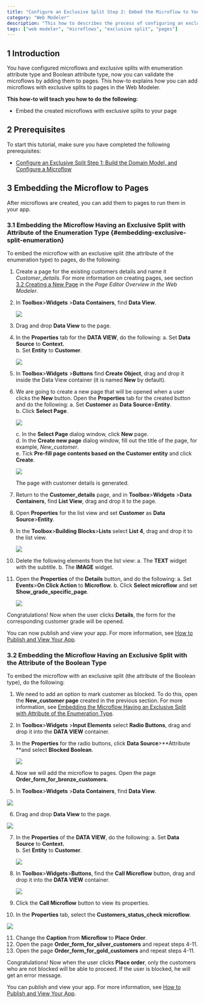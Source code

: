 ```yaml
---
title: "Configure an Exclusive Split Step 2: Embed the Microflow to Your App"
category: "Web Modeler"
description: "This how to describes the process of configuring an exclusive split in the Mendix Web Modeler."
tags: ["web modeler", "microflows", "exclusive split", "pages"]
---
```


## 1 Introduction 

You have configured microflows and exclusive splits with enumeration attribute type and Boolean attribute type, now you can validate the microflows by adding them to pages. This how-to explains how you can add microflows with exclusive splits to pages in the Web Modeler. 

**This how-to will teach you how to do the following:**

* Embed the created microflows with exclusive splits to your page

## 2 Prerequisites 

To start this tutorial, make sure you have completed the following prerequisites:

* [Configure an Exclusive Split Step 1: Build the Domain Model, and Configure a Microflow](webmodeler-how-to-microflows-exclsplit)

## 3 Embedding the Microflow to Pages   

After microflows are created, you can add them to pages to run them in your app. 

### 3.1 Embedding the Microflow Having an Exclusive Split with Attribute of the Enumeration Type {#embedding-exclusive-split-enumeration} 

To embed the microflow with an exclusive split (the attribute of the enumeration type) to pages, do the following:

1. Сreate a page for the existing customers details and name it *Customer_details*. For more information on creating pages, see section [3.2 Creating a New Page](../../refguide/web-modeler/page-editor-wm) in the *Page Editor Overview in the Web Modeler*.
2.  In **Toolbox**>**Widgets** >**Data Containers**, find **Data View**.

    ![](attachments/webmodeler-how-to-microflows-exclsplit/wm-data-view.png)

3. Drag and drop **Data View** to the page.
4. In the **Properties** tab for the **DATA VIEW**, do the following: 
   a. Set **Data Source** to **Context.**<br/>
   b. Set **Entity** to **Customer**.<br/>

   ![](attachments/webmodeler-how-to-microflows-exclsplit/wm-data-view-properties.png) <br/>

5. In **Toolbox**>**Widgets** >**Buttons** find **Create Object**, drag and drop it inside the Data View container (it is named **New** by default).
6. We are going to create a new page that will be opened when a user clicks the **New** button. Open the **Properties** tab for the created button and do the following:
   a. Set **Customer** as **Data Source**>**Entity**.<br/>
   b. Click **Select Page**.<br/>

   ![](attachments/webmodeler-how-to-microflows-exclsplit/wm-create-button-properties.png) <br/>

   c. In the **Select Page** dialog window, click **New** page.<br/>
   d. In the **Create new page** dialog window, fill out the title of the page, for example, *New_customer*. <br/>
   e. Tick **Pre-fill page contents based on the Customer entity** and click **Create**.<br/>

   ![](attachments/webmodeler-how-to-microflows-exclsplit/wm-pre-fill-contents.png) <br/>

   The page with customer details is generated.

7. Return to the **Customer_details** page, and in **Toolbox**>**Widgets** >**Data Containers**, find **List View**, drag and drop it to the page.
8. Open **Properties** for the list view and set **Customer** as **Data Source**>**Entity**.
9.  In the **Toolbox**>**Building Blocks**>**Lists** select **List 4**, drag and drop it to the list view. 

    ![](attachments/webmodeler-how-to-microflows-exclsplit/wm-list-view-list4.png) <br/>

10. Delete the following elements from the list view:
   a. The **TEXT** widget with the subtitle. 
   b. The **IMAGE** widget.

11. Open the **Properties** of the **Details** button, and do the following:
    a. Set **Events**>**On Click Action** to **Microflow**.
    b. Click **Select microflow** and set **Show_grade_specific_page**.  

    ![](attachments/webmodeler-how-to-microflows-exclsplit/wm-details-button-microflow.png) <br/>

Congratulations! Now when the user clicks **Details**, the form for the corresponding customer grade will be opened. 

You can now publish and view your app. For more information, see [How to Publish and View Your App](../tutorials/start-with-a-blank-app-3-publish-and-view-your-app).



### 3.2 Embedding the Microflow Having an Exclusive Split with the Attribute of the Boolean Type 

To embed the microflow with an exclusive split (the attribute of the Boolean type), do the following:

1. We need to add an option to mark customer as blocked. To do this, open the **New_customer page** created in the previous section. For more information, see [Embedding the Microflow Having an Exclusive Split with Attribute of the Enumeration Type](#embedding-exclusive-split-enumeration).
2. In **Toolbox**>**Widgets** >**Input Elements** select **Radio Buttons**, drag and drop it into the **DATA VIEW** container.
3.  In the **Properties** for the radio buttons, click **Data Source**>**Attribute **and select **Blocked Boolean**. 

    ![](attachments/webmodeler-how-to-microflows-exclsplit/wm-new-customer-page-blocked-attribute.png)

4. Now we will add the microflow to pages. Open the page **Order_form_for_bronze_customers.**
5.  In **Toolbox**>**Widgets** >**Data Containers**, find **Data View**. 

   ![](attachments/webmodeler-how-to-microflows-exclsplit/wm-data-view.png)

6.  Drag and drop **Data View** to the page.

   ![](attachments/webmodeler-how-to-microflows-exclsplit/wm-data-view-select-data-view-source.png)

7. In the **Properties** of the **DATA VIEW**, do the following:
   a. Set **Data Source** to **Context.**<br/>
   b. Set **Entity** to **Customer**.<br/>

   ![](attachments/webmodeler-how-to-microflows-exclsplit/wm-data-view-properties.png)<br/>

8.  In **Toolbox**>**Widgets**>**Buttons**, find the **Call Microflow** button, drag and drop it into the **DATA VIEW** container. 

    ![](attachments/webmodeler-how-to-microflows-exclsplit/wm-call-microflow-button-in-data-view.png)

9. Click the **Call Microflow** button to view its properties. 
10. In the **Properties** tab, select the **Customers_status_check microflow**. 

  ![](attachments/webmodeler-how-to-microflows-exclsplit/wm-call-microflow-button-selected-microflow.png)

11. Change the **Caption** from **Microflow** to **Place Order**. 
12. Open the page **Order_form_for_silver_customers** and repeat steps 4-11.
13. Open the page **Order_form_for_gold_customers** and repeat steps 4-11.

Congratulations! Now when the user clicks **Place order**, only the customers who are not blocked will be able to proceed. If the user is blocked, he will get an error message. 

You can publish and view your app. For more information, see [How to Publish and View Your App](../tutorials/start-with-a-blank-app-3-publish-and-view-your-app).





 







